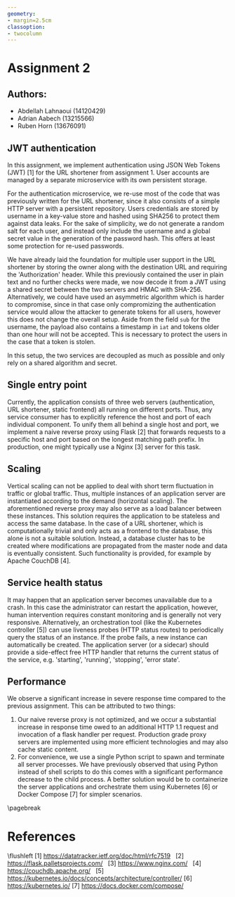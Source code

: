 ```yaml
---
geometry:
- margin=2.5cm
classoption:
- twocolumn
---
```



# Assignment 2
## Authors:
* Abdellah Lahnaoui (14120429)
* Adrian Aabech (13215566)
* Ruben Horn (13676091)

## JWT authentication
In this assignment, we implement authentication using JSON Web Tokens (JWT) [1] for the URL shortener from assignment 1.
User accounts are managed by a separate microservice with its own persistent storage.

For the authentication microservice, we re-use most of the code that was previously written for the URL shortener, since it also consists of a simple HTTP server with a persistent repository. Users credentials are stored by username in a key-value store and hashed using SHA256 to protect them against data leaks. For the sake of simplicity, we do not generate a random salt for each user, and instead only include the username and a global secret value in the generation of the password hash. This offers at least some protection for re-used passwords.

We have already laid the foundation for multiple user support in the URL shortener by storing the owner along with the destination URL and requiring the 'Authorization' header. While this previously contained the user in plain text and no further checks were made, we now decode it from a JWT using a shared secret between the two servers and HMAC with SHA-256. Alternatively, we could have used an asymmetric algorithm which is harder to compromise, since in that case only compromizing the authentication service would allow the attacker to generate tokens for all users, however this does not change the overall setup. Aside from the field `sub` for the username, the payload also contains a timestamp in `iat` and tokens older than one hour will not be accepted. This is necessary to protect the users in the case that a token is stolen.

In this setup, the two services are decoupled as much as possible and only rely on a shared algorithm and secret.

## Single entry point
Currently, the application consists of three web servers (authentication, URL shortener, static frontend) all running on different ports. Thus, any service consumer has to explicitly reference the host and port of each individual component. To unify them all behind a single host and port, we implement a naive reverse proxy using Flask [2] that forwards requests to a specific host and port based on the longest matching path prefix. In production, one might typically use a Nginx [3] server for this task.

## Scaling
Vertical scaling can not be applied to deal with short term fluctuation in traffic or global traffic. Thus, multiple instances of an application server are instantiated according to the demand (horizontal scaling). The aforementioned reverse proxy may also serve as a load balancer between these instances. This solution requires the application to be stateless and access the same database. In the case of a URL shortener, which is computationally trivial and only acts as a frontend to the database, this alone is not a suitable solution. Instead, a database cluster has to be created where modifications are propagated from the master node and data is eventually consistent. Such functionality is provided, for example by Apache CouchDB [4].

## Service health status
It may happen that an application server becomes unavailable due to a crash. In this case the administrator can restart the application, however, human intervention requires constant monitoring and is generally not very responsive. Alternatively, an orchestration tool (like the Kubernetes controller [5]) can use liveness probes (HTTP status routes) to periodically query the status of an instance. If the probe fails, a new instance can automatically be created.
The application server (or a sidecar) should provide a side-effect free HTTP handler that returns the current status of the service, e.g. 'starting', 'running', 'stopping', 'error state'.

## Performance
We observe a significant increase in severe response time compared to the previous assignment.
This can be attributed to two things:
1. Our naive reverse proxy is not optimized, and we occur a substantial increase in response time owed to an additional HTTP 1.1 request and invocation of a flask handler per request. Production grade proxy servers are implemented using more efficient technologies and may also cache static content.
2. For convenience, we use a single Python script to spawn and terminate all server processes. We have previously observed that using Python instead of shell scripts to do this comes with a significant performance decrease to the child process. A better solution would be to containerize the server applications and orchestrate them using Kubernetes [6] or Docker Compose [7] for simpler scenarios.

\pagebreak
# References
\flushleft
[1] https://datatracker.ietf.org/doc/html/rfc7519  
[2] https://flask.palletsprojects.com/  
[3] https://www.nginx.com/  
[4] https://couchdb.apache.org/  
[5] https://kubernetes.io/docs/concepts/architecture/controller/
[6] https://kubernetes.io/
[7] https://docs.docker.com/compose/
